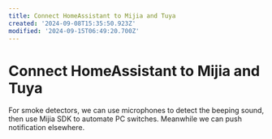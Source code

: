 ```yaml
---
title: Connect HomeAssistant to Mijia and Tuya
created: '2024-09-08T15:35:50.923Z'
modified: '2024-09-15T06:49:20.700Z'
---
```


# Connect HomeAssistant to Mijia and Tuya

For smoke detectors, we can use microphones to detect the beeping sound, then use Mijia SDK to automate PC switches. Meanwhile we can push notification elsewhere.
